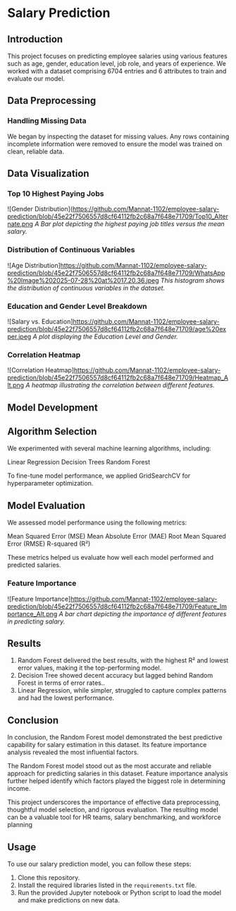 # Salary Prediction

## Introduction
This project focuses on predicting employee salaries using various features such as age, gender, education level, job role, and years of experience. We worked with a dataset comprising 6704 entries and 6 attributes to train and evaluate our model.

## Data Preprocessing

### Handling Missing Data
We began by inspecting the dataset for missing values. Any rows containing incomplete information were removed to ensure the model was trained on clean, reliable data.

## Data Visualization


### Top 10 Highest Paying Jobs
![Gender Distribution](https://github.com/Mannat-1102/employee-salary-prediction/blob/45e22f7506557d8cf64112fb2c68a7f648e71709/Top10_Alternate.png
*A Bar plot depicting the highest paying job titles versus the mean salary.*

### Distribution of Continuous Variables
![Age Distribution]https://github.com/Mannat-1102/employee-salary-prediction/blob/45e22f7506557d8cf64112fb2c68a7f648e71709/WhatsApp%20Image%202025-07-28%20at%2017.20.36.jpeg
*This histogram shows the distribution of continuous variables in the dataset.*

### Education and Gender Level Breakdown
![Salary vs. Education]https://github.com/Mannat-1102/employee-salary-prediction/blob/45e22f7506557d8cf64112fb2c68a7f648e71709/age%20exper.jpeg
*A plot displaying the Education Level and Gender.*

### Correlation Heatmap
![Correlation Heatmap]https://github.com/Mannat-1102/employee-salary-prediction/blob/45e22f7506557d8cf64112fb2c68a7f648e71709/Heatmap_Alt.png
*A heatmap illustrating the correlation between different features.*

## Model Development

## Algorithm Selection
We experimented with several machine learning algorithms, including:

Linear Regression
Decision Trees
Random Forest

To fine-tune model performance, we applied GridSearchCV for hyperparameter optimization.

## Model Evaluation
We assessed model performance using the following metrics:

Mean Squared Error (MSE)
Mean Absolute Error (MAE)
Root Mean Squared Error (RMSE)
R-squared (R²)

These metrics helped us evaluate how well each model performed and predicted salaries.


### Feature Importance
![Feature Importance]https://github.com/Mannat-1102/employee-salary-prediction/blob/45e22f7506557d8cf64112fb2c68a7f648e71709/Feature_Importance_Alt.png
*A bar chart depicting the importance of different features in predicting salary.*

## Results

1. Random Forest delivered the best results, with the highest R² and lowest error values, making it the top-performing model.
2. Decision Tree showed decent accuracy but lagged behind Random Forest in terms of error rates..
3. Linear Regression, while simpler, struggled to capture complex patterns and had the lowest performance.


## Conclusion

In conclusion, the Random Forest model demonstrated the best predictive capability for salary estimation in this dataset. Its feature importance analysis revealed the most influential factors.

The Random Forest model stood out as the most accurate and reliable approach for predicting salaries in this dataset. Feature importance analysis further helped identify which factors played the biggest role in determining income.

This project underscores the importance of effective data preprocessing, thoughtful model selection, and rigorous evaluation. The resulting model can be a valuable tool for HR teams, salary benchmarking, and workforce planning

## Usage

To use our salary prediction model, you can follow these steps:

1. Clone this repository.
2. Install the required libraries listed in the `requirements.txt` file.
3. Run the provided Jupyter notebook or Python script to load the model and make predictions on new data.

